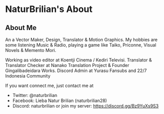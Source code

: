 # NaturBrilian's About
## About Me

An a Vector Maker, Design, Translator & Motion Graphics.
My hobbies are some listening Music & Radio, playing a game like Taiko, Priconne, Visual Novels & Memento Mori.

Working as video editor at Koentji Cinema / Kediri Televisi.
Translator & Translator Checker at Nanako Translation Project & Founder Gingalibadeidara Works.
Discord Admin at Yurasu Fansubs and 22/7 Indonesia Community

If you want connect me, just contact me at

- Twitter: @naturbrilian
- Facebook: Lieba Natur Brilian (naturbrilian28)
- Discord: naturbrilian or join my server: https://discord.gg/Bz9YuXs9S3

<!--
**naturbrilian/naturbrilian** is a ✨ _special_ ✨ repository because its `README.md` (this file) appears on your GitHub profile.

Here are some ideas to get you started:

- 🔭 I’m currently working on ...
- 🌱 I’m currently learning ...
- 👯 I’m looking to collaborate on ...
- 🤔 I’m looking for help with ...
- 💬 Ask me about ...
- 📫 How to reach me: ...
- 😄 Pronouns: ...
- ⚡ Fun fact: ...
-->
